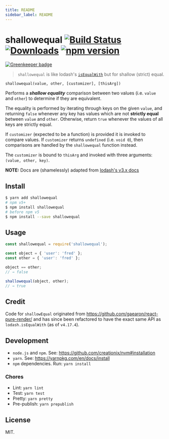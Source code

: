 ```yaml
---
title: README
sidebar_label: README
---
```

# shallowequal [![Build Status](https://travis-ci.org/dashed/shallowequal.svg)](https://travis-ci.org/dashed/shallowequal) [![Downloads](https://img.shields.io/npm/dm/shallowequal.svg)](https://npmjs.com/shallowequal) [![npm version](https://img.shields.io/npm/v/shallowequal.svg?style=flat)](https://www.npmjs.com/package/shallowequal)

[![Greenkeeper badge](https://badges.greenkeeper.io/dashed/shallowequal.svg)](https://greenkeeper.io/)

> `shallowequal` is like lodash's [`isEqualWith`](https://lodash.com/docs/4.17.4#isEqualWith) but for shallow (strict) equal.

`shallowequal(value, other, [customizer], [thisArg])`

Performs a ***shallow equality*** comparison between two values (i.e. `value` and `other`) to determine if they are equivalent.

The equality is performed by iterating through keys on the given `value`, and returning `false` whenever any key has values which are not **strictly equal** between `value` and `other`. Otherwise, return `true` whenever the values of all keys are strictly equal.

If `customizer` (expected to be a function) is provided it is invoked to compare values. If `customizer` returns `undefined` (i.e. `void 0`), then comparisons are handled by the `shallowequal` function instead.

The `customizer` is bound to `thisArg` and invoked with three arguments: `(value, other, key)`.

**NOTE:** Docs are (shamelessly) adapted from [lodash's v3.x docs](https://lodash.com/docs/3.10.1#isEqualWith)

## Install

```sh
$ yarn add shallowequal
# npm v5+
$ npm install shallowequal
# before npm v5
$ npm install --save shallowequal
```

## Usage

```js
const shallowequal = require('shallowequal');

const object = { 'user': 'fred' };
const other = { 'user': 'fred' };

object == other;
// → false

shallowequal(object, other);
// → true
```

## Credit

Code for `shallowEqual` originated from https://github.com/gaearon/react-pure-render/ and has since been refactored to have the exact same API as `lodash.isEqualWith` (as of `v4.17.4`).

## Development

- `node.js` and `npm`. See: https://github.com/creationix/nvm#installation
- `yarn`. See: https://yarnpkg.com/en/docs/install
- `npm` dependencies. Run: `yarn install`

### Chores

- Lint: `yarn lint`
- Test: `yarn test`
- Pretty: `yarn pretty`
- Pre-publish: `yarn prepublish`

## License

MIT.

